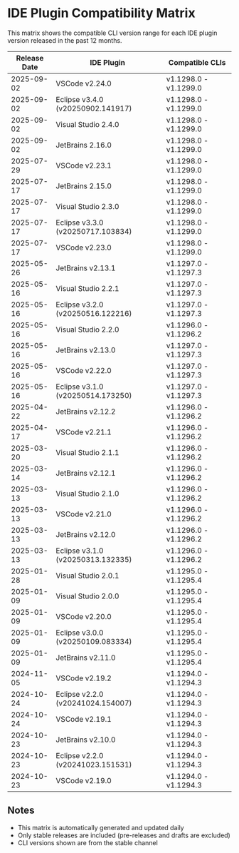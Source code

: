 # IDE Plugin Compatibility Matrix

This matrix shows the compatible CLI version range for each IDE plugin version released in the past 12 months.

| Release Date | IDE Plugin                        | Compatible CLIs       |
| ------------ | --------------------------------- | --------------------- |
| 2025-09-02   | VSCode v2.24.0                    | v1.1298.0 - v1.1299.0 |
| 2025-09-02   | Eclipse v3.4.0 (v20250902.141917) | v1.1298.0 - v1.1299.0 |
| 2025-09-02   | Visual Studio 2.4.0               | v1.1298.0 - v1.1299.0 |
| 2025-09-02   | JetBrains 2.16.0                  | v1.1298.0 - v1.1299.0 |
| 2025-07-29   | VSCode v2.23.1                    | v1.1298.0 - v1.1299.0 |
| 2025-07-17   | JetBrains 2.15.0                  | v1.1298.0 - v1.1299.0 |
| 2025-07-17   | Visual Studio 2.3.0               | v1.1298.0 - v1.1299.0 |
| 2025-07-17   | Eclipse v3.3.0 (v20250717.103834) | v1.1298.0 - v1.1299.0 |
| 2025-07-17   | VSCode v2.23.0                    | v1.1298.0 - v1.1299.0 |
| 2025-05-26   | JetBrains v2.13.1                 | v1.1297.0 - v1.1297.3 |
| 2025-05-16   | Visual Studio 2.2.1               | v1.1297.0 - v1.1297.3 |
| 2025-05-16   | Eclipse v3.2.0 (v20250516.122216) | v1.1297.0 - v1.1297.3 |
| 2025-05-16   | Visual Studio 2.2.0               | v1.1296.0 - v1.1296.2 |
| 2025-05-16   | JetBrains v2.13.0                 | v1.1297.0 - v1.1297.3 |
| 2025-05-16   | VSCode v2.22.0                    | v1.1297.0 - v1.1297.3 |
| 2025-05-16   | Eclipse v3.1.0 (v20250514.173250) | v1.1297.0 - v1.1297.3 |
| 2025-04-22   | JetBrains v2.12.2                 | v1.1296.0 - v1.1296.2 |
| 2025-04-17   | VSCode v2.21.1                    | v1.1296.0 - v1.1296.2 |
| 2025-03-20   | Visual Studio 2.1.1               | v1.1296.0 - v1.1296.2 |
| 2025-03-14   | JetBrains v2.12.1                 | v1.1296.0 - v1.1296.2 |
| 2025-03-13   | Visual Studio 2.1.0               | v1.1296.0 - v1.1296.2 |
| 2025-03-13   | VSCode v2.21.0                    | v1.1296.0 - v1.1296.2 |
| 2025-03-13   | JetBrains v2.12.0                 | v1.1296.0 - v1.1296.2 |
| 2025-03-13   | Eclipse v3.1.0 (v20250313.132335) | v1.1296.0 - v1.1296.2 |
| 2025-01-28   | Visual Studio 2.0.1               | v1.1295.0 - v1.1295.4 |
| 2025-01-09   | Visual Studio 2.0.0               | v1.1295.0 - v1.1295.4 |
| 2025-01-09   | VSCode v2.20.0                    | v1.1295.0 - v1.1295.4 |
| 2025-01-09   | Eclipse v3.0.0 (v20250109.083334) | v1.1295.0 - v1.1295.4 |
| 2025-01-09   | JetBrains v2.11.0                 | v1.1295.0 - v1.1295.4 |
| 2024-11-05   | VSCode v2.19.2                    | v1.1294.0 - v1.1294.3 |
| 2024-10-24   | Eclipse v2.2.0 (v20241024.154007) | v1.1294.0 - v1.1294.3 |
| 2024-10-24   | VSCode v2.19.1                    | v1.1294.0 - v1.1294.3 |
| 2024-10-23   | JetBrains v2.10.0                 | v1.1294.0 - v1.1294.3 |
| 2024-10-23   | Eclipse v2.2.0 (v20241023.151531) | v1.1294.0 - v1.1294.3 |
| 2024-10-23   | VSCode v2.19.0                    | v1.1294.0 - v1.1294.3 |

## Notes

* This matrix is automatically generated and updated daily
* Only stable releases are included (pre-releases and drafts are excluded)
* CLI versions shown are from the stable channel
